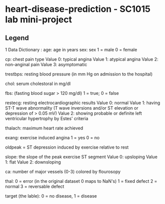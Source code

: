 # heart-disease-prediction - SC1015 lab mini-project

## Legend

1 Data Dictionary :
age: age in years
sex: sex
  1 = male
  0 = female
  
cp: chest pain type
Value 0: typical angina
Value 1: atypical angina
Value 2: non-anginal pain
Value 3: asymptomatic

trestbps: resting blood pressure (in mm Hg on admission to the hospital)

chol: serum cholestoral in mg/dl

fbs: (fasting blood sugar > 120 mg/dl)
1 = true;
0 = false

restecg: resting electrocardiographic results
Value 0: normal
Value 1: having ST-T wave abnormality (T wave inversions and/or ST elevation or depression of > 0.05 mV)
Value 2: showing probable or definite left ventricular hypertrophy by Estes' criteria

thalach: maximum heart rate achieved

exang: exercise induced angina
1 = yes
0 = no

oldpeak = ST depression induced by exercise relative to rest

slope: the slope of the peak exercise ST segment
Value 0: upsloping
Value 1: flat
Value 2: downsloping

ca: number of major vessels (0-3) colored by flourosopy

thal:
0 = error (in the original dataset 0 maps to NaN's)
1 = fixed defect
2 = normal
3 = reversable defect

target (the lable):
0 = no disease,
1 = disease
